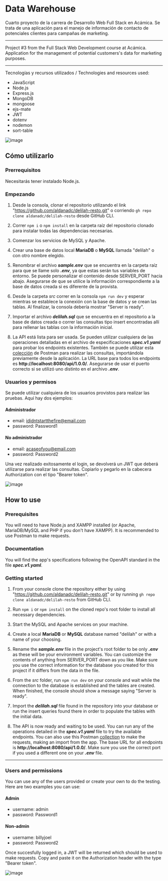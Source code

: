 
# Data Warehouse


Cuarto proyecto de la carrera de Desarrollo Web Full Stack en Acámica. Se trata de una aplicación para el manejo de información de contacto de potenciales clientes para campañas de marketing.

---

Project #3 from the Full Stack Web Development course at Acámica. Application for the management of potential customers's data for marketing purposes.

---

Tecnologías y recursos utilizados / Technologies and resources used:

* JavaScript
* Node.js
* Express.js
* MongoDB
* mongoose
* ejs-mate
* JWT
* dotenv
* nodemon
* sort-table


![image](https://user-images.githubusercontent.com/75340355/120859230-4c22a700-c55a-11eb-81c8-57ef271ae508.png)

## Cómo utilizarlo 

### Prerrequisitos
Necesitarás tener instalado Node.js.

### Empezando

1. Desde la consola, clonar el repositorio utilizando el link "https://github.com/aldanadc/delilah-resto.git" o corriendo `gh repo clone aldanadc/delilah-resto` desde GitHub CLI.

2. Correr `npm i` o `npm install` en la carpeta raíz del repositorio clonado para instalar todas las dependencias necesarias.

3. Comenzar los servicios de MySQL y Apache.

4. Crear una base de datos local **MariaDB** o **MySQL** llamada "delilah" o con otro nombre elegido.

5. Renombrar el archivo **_sample.env_** que se encuentra en la carpeta raíz para que se llame solo **_.env_**, ya que estas serán tus variables de entorno. Se puede personalizar el contenido desde SERVER_PORT hacia abajo. Asegurarse de que se utilice la información correspondiente a la base de datos creada si es diferente de la provista.

6. Desde la carpeta _src_ correr en la consola `npm run dev` y esperar mientras se establece la conexión con la base de datos y se crean las tablas. Al finalizar, la consola debería mostrar "Server is ready".

7. Importar el archivo **_delilah.sql_** que se encuentra en el repositorio a la base de datos creada o correr las consultas tipo insert encontradas allí para rellenar las tablas con la información inicial. 

8. La API está lista para ser usada. Se pueden utilizar cualquiera de las operaciones detalladas en el archivo de especificaciones **_spec.v1.yaml_** para probar los endpoints existentes. También se puede utilizar esta [colección](https://www.getpostman.com/collections/84741c7aee6fee2516c8) de Postman para realizar las consultas, importándola previamente desde la aplicación. La URL base para todos los endpoints es **http://localhost:8080/api/1.0.0/**. Asegurarse de usar el puerto correcto si se utilizó uno distinto en el archivo **_.env_**.

### Usuarios y permisos
Se puede utilizar cualquiera de los usuarios provistos para realizar las pruebas. Aquí hay dos ejemplos:
#### Administrador
- email: ididntstartthefire@email.com
- password: Password1

#### No administrador
- email: acaseofyou@email.com
- password: Password2

Una vez realizado exitosamente el login, se devolverá un JWT que deberá utilizarse para realizar las consultas. Copiarlo y pegarlo en la cabecera Authorization con el tipo "Bearer token". 


![image](https://user-images.githubusercontent.com/75340355/120859230-4c22a700-c55a-11eb-81c8-57ef271ae508.png)


## How to use

### Prerequisites
You will need to have Node.js and XAMPP installed (or Apache, MariaDB/MySQL and PHP if you don't have XAMPP). It is recommended to use Postman to make requests.

### Documentation
You will find the app's specifications following the OpenAPI standard in the file **_spec.v1.yaml_**.

### Getting started

1. From your console clone the repository either by using "https://github.com/aldanadc/delilah-resto.git" or by running `gh repo clone aldanadc/delilah-resto` from GitHub CLI.

2. Run `npm i` or `npm install` on the cloned repo's root folder to install all necessary dependencies.

3. Start the MySQL and Apache services on your machine.

4. Create a local **MariaDB** or **MySQL** database named "delilah" or with a name of your choosing.

5. Rename the **_sample.env_** file in the project's root folder to be only **_.env_** as these will be your environment variables. You can customize the contents of anything from SERVER_PORT down as you like. Make sure you use the correct information for the database you created for this project if it differs from the data in the file.

6. From the _src_ folder, run `npm run dev` on your console and wait while the connection to the database is established and the tables are created. When finished, the console should show a message saying "Server is ready".

7. Import the **_delilah.sql_** file found in the repository into your database or run the insert queries found there in order to populate the tables with the initial data.

8. The API is now ready and waiting to be used. You can run any of the operations detailed in the **_spec.v1.yaml_** file to try the available endpoints. You can also use this Postman [collection](https://www.getpostman.com/collections/84741c7aee6fee2516c8) to make the requests, making an import from the app. The base URL for all endpoints is **http://localhost:8080/api/1.0.0/**. Make sure you use the correct port if you used a different one on your **_.env_** file.

---

### Users and permissions
You can use any of the users provided or create your own to do the testing. Here are two examples you can use: 

#### Admin
- username: admin
- password: Password1

#### Non-admin
- username: billyjoel
- password: Password2

Once succesfully logged in, a JWT will be returned which should be used to make requests. Copy and paste it on the Authorization header with the type "Bearer token".


![image](https://user-images.githubusercontent.com/75340355/120859230-4c22a700-c55a-11eb-81c8-57ef271ae508.png)



